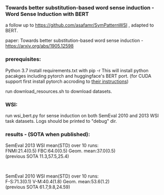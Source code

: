 ### Towards better substitution-based word sense induction - Word Sense Induction with BERT


a follow up to https://github.com/asafamr/SymPatternWSI , adapted to BERT.<br>


paper: Towards better substitution-based word sense induction - https://arxiv.org/abs/1905.12598

### prerequisites:
Python 3.7
install requirements.txt with pip -r
This will install python pacakges including pytorch and huggingface's BERT port.
(for CUDA support first install pytorch accroding to [their instructions](https://pytorch.org/))

run download_resources.sh to download datasets.


### WSI:
run wsi_bert.py for sense induction on both SemEval 2010 and 2013 WSI task datasets. 
Logs should be printed to "debug" dir. 

### results - (SOTA when published):

SemEval 2013 WSI mean(STD) over 10 runs:<br>
FNMI:21.4(0.5)  FBC:64.0(0.5)  Geom. mean:37.0(0.5)<br>
(previous SOTA 11.3,57.5,25.4)

<br>

SemEval 2010 WSI mean(STD) over 10 runs:<br>
F-S:71.3(0.1) V-M:40.4(1.8)  Geom. mean:53.6(1.2)<br>
(previous SOTA 61.7,9.8,24.59)
